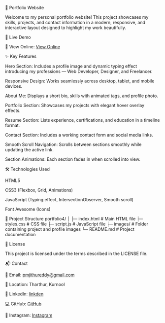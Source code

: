 💼 Portfolio Website

Welcome to my personal portfolio website! This project showcases my skills, projects, and contact information in a modern, responsive, and interactive layout designed to highlight my work beautifully.

🚀 Live Demo

🔗 View Online: [View Online](http://127.0.0.1:5500/)

✨ Key Features

Hero Section: Includes a profile image and dynamic typing effect introducing my professions — Web Developer, Designer, and Freelancer.

Responsive Design: Works seamlessly across desktop, tablet, and mobile devices.

About Me: Displays a short bio, skills with animated tags, and profile photo.

Portfolio Section: Showcases my projects with elegant hover overlay effects.

Resume Section: Lists experience, certifications, and education in a timeline format.

Contact Section: Includes a working contact form and social media links.

Smooth Scroll Navigation: Scrolls between sections smoothly while updating the active link.

Section Animations: Each section fades in when scrolled into view.

🛠 Technologies Used

HTML5

CSS3 (Flexbox, Grid, Animations)

JavaScript (Typing effect, IntersectionObserver, Smooth scroll)

Font Awesome (Icons)

📂 Project Structure
portfolio4/
│
├─ index.html     # Main HTML file
├─ styles.css     # CSS file
├─ script.js      # JavaScript file
├─ images/        # Folder containing project and profile images
└─ README.md      # Project documentation

📜 License

This project is licensed under the terms described in the LICENSE file.

📬 Contact



📧 Email: pmjithureddy@gmail.com

📍 Location: Tharthur, Kurnool

🔗 LinkedIn: [linkden](https://www.linkedin.com/in/jithendra-reddy-221393210/)

💻 GitHub: [GitHub](https://github.com/jithendrareddy99)

📸 Instagram: [Instagram](https://www.instagram.com/jithu_reddy_467/)
